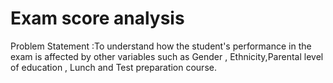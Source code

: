 #  Exam score analysis 

 Problem Statement :To understand how the student's performance in the exam is affected by other variables such as Gender , Ethnicity,Parental level of education , Lunch and Test preparation course.
